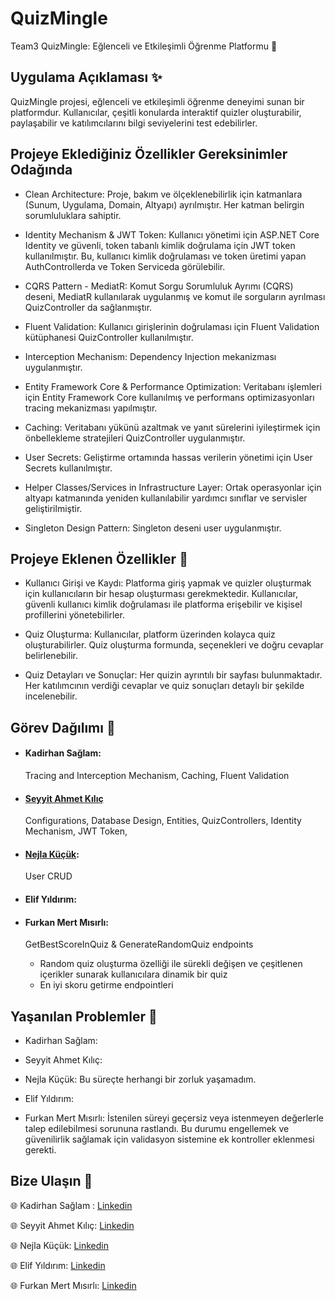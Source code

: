 # QuizMingle 

 Team3 QuizMingle: Eğlenceli ve Etkileşimli Öğrenme Platformu 🌟

##  Uygulama Açıklaması ✨

QuizMingle projesi, eğlenceli ve etkileşimli öğrenme deneyimi sunan bir platformdur. Kullanıcılar, çeşitli konularda interaktif quizler oluşturabilir, paylaşabilir ve katılımcılarını bilgi seviyelerini test edebilirler.

## Projeye Eklediğiniz Özellikler Gereksinimler Odağında

- Clean Architecture: Proje, bakım ve ölçeklenebilirlik için katmanlara (Sunum, Uygulama, Domain, Altyapı) ayrılmıştır. Her katman belirgin sorumluluklara sahiptir.

- Identity Mechanism & JWT Token: Kullanıcı yönetimi için ASP.NET Core Identity ve güvenli, token tabanlı kimlik doğrulama için JWT token kullanılmıştır. Bu, kullanıcı kimlik doğrulaması ve token üretimi yapan AuthControllerda ve Token Serviceda görülebilir.

- CQRS Pattern - MediatR: Komut Sorgu Sorumluluk Ayrımı (CQRS) deseni, MediatR kullanılarak uygulanmış ve komut ile sorguların ayrılması QuizController da sağlanmıştır.

- Fluent Validation: Kullanıcı girişlerinin doğrulaması için Fluent Validation kütüphanesi QuizController kullanılmıştır.

- Interception Mechanism: Dependency Injection mekanizması uygulanmıştır.

- Entity Framework Core & Performance Optimization: Veritabanı işlemleri için Entity Framework Core kullanılmış ve performans optimizasyonları tracing mekanizması yapılmıştır.

- Caching: Veritabanı yükünü azaltmak ve yanıt sürelerini iyileştirmek için önbellekleme stratejileri QuizController uygulanmıştır.

- User Secrets: Geliştirme ortamında hassas verilerin yönetimi için User Secrets kullanılmıştır.

- Helper Classes/Services in Infrastructure Layer: Ortak operasyonlar için altyapı katmanında yeniden kullanılabilir yardımcı sınıflar ve servisler geliştirilmiştir.

- Singleton Design Pattern: Singleton deseni user uygulanmıştır.


##  Projeye Eklenen Özellikler 📍

- Kullanıcı Girişi ve Kaydı:
Platforma giriş yapmak ve quizler oluşturmak için kullanıcıların bir hesap oluşturması gerekmektedir. Kullanıcılar, güvenli kullanıcı kimlik doğrulaması ile platforma erişebilir ve kişisel profillerini yönetebilirler.

- Quiz Oluşturma:
Kullanıcılar, platform üzerinden kolayca quiz oluşturabilirler. Quiz oluşturma formunda, seçenekleri ve doğru cevaplar belirlenebilir.

- Quiz Detayları ve Sonuçlar:
Her quizin ayrıntılı bir sayfası bulunmaktadır. Her katılımcının verdiği cevaplar ve quiz sonuçları detaylı bir şekilde incelenebilir.

##  Görev Dağılımı 📌

- #### Kadirhan Sağlam:
    Tracing and Interception Mechanism, Caching, Fluent Validation

- #### [Seyyit Ahmet Kılıç](https://github.com/sahmett)
    Configurations, Database Design, Entities, QuizControllers, Identity Mechanism, JWT Token,

- #### [Nejla Küçük](https://github.com/nkucukk):
    User CRUD
- #### Elif Yıldırım:

- #### Furkan Mert Mısırlı:
  GetBestScoreInQuiz & GenerateRandomQuiz endpoints
  - Random quiz oluşturma özelliği ile sürekli değişen ve çeşitlenen içerikler sunarak kullanıcılara dinamik bir quiz
  - En iyi skoru getirme endpointleri
##  Yaşanılan Problemler 📛
- Kadirhan Sağlam:

- Seyyit Ahmet Kılıç:

- Nejla Küçük:
    Bu süreçte herhangi bir zorluk yaşamadım.
- Elif Yıldırım:

- Furkan Mert Mısırlı:
  İstenilen süreyi geçersiz veya istenmeyen değerlerle talep edilebilmesi sorununa rastlandı. Bu durumu engellemek ve güvenilirlik sağlamak için validasyon sistemine ek kontroller eklenmesi gerekti.

##  Bize Ulaşın 🚨

🌐 Kadirhan Sağlam : [Linkedin](https://tr.linkedin.com/in/kadirhansaglam)

🌐 Seyyit Ahmet Kılıç: [Linkedin](https://tr.linkedin.com/in/seyyit-ahmet-kilic)

🌐 Nejla Küçük: [Linkedin](https://tr.linkedin.com/in/nkucuk)

🌐 Elif Yıldırım: [Linkedin](https://tr.linkedin.com/in/elif-y%C4%B1ld%C4%B1r%C4%B1m-4a1373203)

🌐 Furkan Mert Mısırlı: [Linkedin](https://www.linkedin.com/in/furkan-mert-m%C4%B1s%C4%B1rl%C4%B1/)

